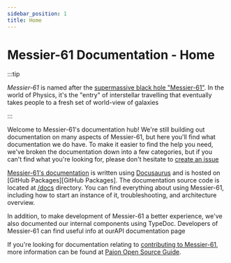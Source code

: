 ```yaml
---
sidebar_position: 1
title: Home
---
```


Messier-61 Documentation - Home
================================

:::tip

_Messier-61_ is named after the [supermassive black hole "Messier-61"][Messier-61 Wikipedia]. In the world of Physics,
it's the "entry" of interstellar travelling that eventually takes people to a fresh set of world-view of galaxies

:::

Welcome to Messier-61's documentation hub! We're still building out documentation on many aspects of Messier-61, but
here you'll find what documentation we do have. To make it easier to find the help you need, we've broken the
documentation down into a few categories, but if you can't find what you're looking for, please don't hesitate to
[create an issue][create issue]

[Messier-61's documentation][documentation] is written using [Docusaurus][Docusaurus] and is hosted on
[GitHub Packages][GitHub Packages]. The documentation source code is located at [/docs][documentation source] directory.
You can find everything about using Messier-61, including how to start an instance of it, troubleshooting, and
architecture overview.

In addition, to make development of Messier-61 a better experience, we've also documented our internal components using
TypeDoc. Developers of Messier-61 can find useful info at ourAPI documentation page

If you're looking for documentation relating to [contributing to Messier-61][paion CONTRIBUTING guide], more information
can be found at [Paion Open Source Guide][paion open source guide].

[documentation source]: https://github.com/paion-data/Messier-61/tree/master/docs
[documentation]: https://QubitPi.github.io/Messier-61/
[Docusaurus]: https://docusaurus.io/
[Docusaurus Build]: https://docusaurus.io/docs/cli#docusaurus-build-sitedir

[paion CONTRIBUTING guide]: https://github.com/paion-data/.github/blob/master/CONTRIBUTING.md
[paion open source guide]: https://paion-data.github.io/opensource.guide/
[create issue]: https://github.com/paion-data/Messier-61/issues/new

[Messier-61 Wikipedia]: https://en.wikipedia.org/wiki/Messier_61
